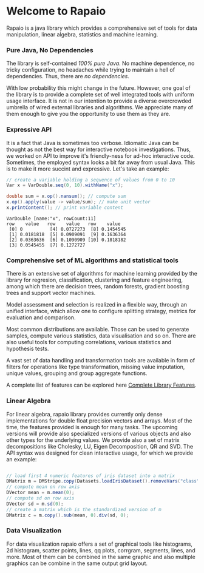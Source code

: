 # Welcome to Rapaio

Rapaio is a java library which provides a comprehensive set of tools for 
data manipulation, linear algebra, statistics and machine learning.  

### Pure Java, No Dependencies

The library is self-contained *100% pure Java*. No machine dependence, 
no tricky configuration, no headaches while trying to maintain a 
hell of dependencies. Thus, there are *no dependencies*. 

With low probability this might change in the future. However, one goal 
of the library is to provide a complete set of well integrated tools 
with uniform usage interface. It is not in our intention to provide a 
diverse overcrowded umbrella of wired external libraries and algorithms. 
We appreciate many of them enough to give you the opportunity to use them 
as they are. 


### Expressive API

It is a fact that Java is sometimes too verbose. Idiomatic Java can be thought as 
not the best way for interactive notebook investigations. Thus, we worked on 
API to improve it's friendly-ness for ad-hoc interactive code. Sometimes, the 
employed syntax looks a bit far away from usual Java. This is to make it more 
succint and expressive. Let's take an example:

```java
// create a variable holding a sequence of values from 0 to 10
Var x = VarDouble.seq(0, 10).withName("x");

double sum = x.op().nansum(); // compute sum
x.op().apply(value -> value/sum); // make unit vector
x.printContent(); // print variable content
```
```
VarDouble [name:"x", rowCount:11]
row    value   row    value   row    value   
 [0] 0          [4] 0.0727273  [8] 0.1454545 
 [1] 0.0181818  [5] 0.0909091  [9] 0.1636364 
 [2] 0.0363636  [6] 0.1090909 [10] 0.1818182 
 [3] 0.0545455  [7] 0.1272727 
```

### Comprehensive set of ML algorithms and statistical tools

There is an extensive set of algorithms for machine learning provided by the library
for regresion, classification, clustering and feature engineering, among which there are
decision trees, random forests, gradient boosting trees and support vector machines.

Model assessment and selection is realized in a flexible way, through an unified interface,
which allow one to configure splitting strategy, metrics for evaluation and comparison.

Most common distributions are available. Those can be used to generate samples, compute 
various statistics, data visualisation and so on. There are also useful tools for 
computing correlations, various statistics and hypothesis tests.

A vast set of data handling and transformation tools are available in form of 
filters for operations like type transformation, missing value imputation, unique values, 
grouping and group aggregate functions.

A complete list of features can be explored here [Complete Library Features](complete-library-features.md).

### Linear Algebra

For linear algebra, rapaio library provides currently only dense implementations for 
double float precision vectors and arrays. Most of the time, the features provided is enough 
for many tasks. The upcoming versions will provide also specialized versions of various objects 
and also other types for the underlying values. We provide also a set of matrix decompositions 
like Cholesky, LU, Eigen Decomposition, QR and SVD. The API syntax was designed for clean 
interactive usage, for which we provide an example:

```java

// load first 4 numeric features of iris dataset into a matrix
DMatrix m = DMStripe.copy(Datasets.loadIrisDataset().removeVars("class"));
// compute mean on row axis
DVector mean = m.mean(0);
// compute sd on row axis
DVector sd = m.sd(0);
// create a matrix which is the standardized version of m
DMatrix c = m.copy().sub(mean, 0).div(sd, 0);
``` 

### Data Visualization

For data visualization rapaio offers a set of graphical tools like histograms, 
2d histogram, scatter points, lines, qq plots, corrgram, segments, lines, and more. 
Most of them can be combined in the same graphic and also multiple graphics can be 
combine in the same output grid layout. 